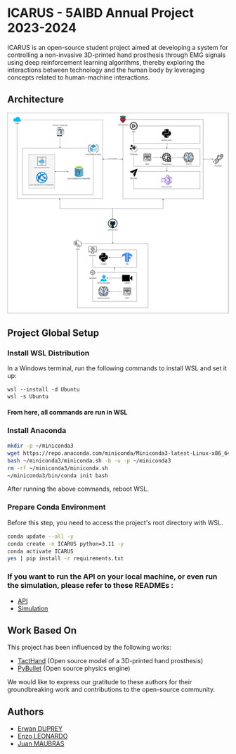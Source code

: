 # ICARUS - 5AIBD Annual Project 2023-2024

ICARUS is an open-source student project aimed at developing a system for controlling a non-invasive 3D-printed hand prosthesis through EMG signals using deep reinforcement learning algorithms, thereby exploring the interactions between technology and the human body by leveraging concepts related to human-machine interactions.

## Architecture

![Architecture](/docs/architecture.jpg)

## Project Global Setup

### Install WSL Distribution

In a Windows terminal, run the following commands to install WSL and set it up:

```pwsh
wsl --install -d Ubuntu
wsl -s Ubuntu
```

#### From here, all commands are run in WSL

### Install Anaconda

```bash
mkdir -p ~/miniconda3
wget https://repo.anaconda.com/miniconda/Miniconda3-latest-Linux-x86_64.sh -O ~/miniconda3/miniconda.sh
bash ~/miniconda3/miniconda.sh -b -u -p ~/miniconda3
rm -rf ~/miniconda3/miniconda.sh
~/miniconda3/bin/conda init bash
```

After running the above commands, reboot WSL.

### Prepare Conda Environment

Before this step, you need to access the project's root directory with WSL.

```bash
conda update --all -y
conda create -n ICARUS python=3.11 -y
conda activate ICARUS
yes | pip install -r requirements.txt
```

### If you want to run the API on your local machine, or even run the simulation, please refer to these READMEs :
- [API](/cloud/README.md)
- [Simulation](/local/README.md)

## Work Based On

This project has been influenced by the following works:

- [TactHand](https://github.com/pslade2/TactHand) (Open source model of a 3D-printed hand prosthesis)
- [PyBullet](https://github.com/bulletphysics/bullet3) (Open source physics engine)

We would like to express our gratitude to these authors for their groundbreaking work and contributions to the open-source community.

## Authors

- [Erwan DUPREY](https://github.com/ErwanDuprey)
- [Enzo LEONARDO](https://github.com/Leonardeaux)
- [Juan MAUBRAS](https://github.com/Elesdes)
